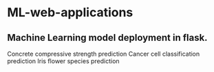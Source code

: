 # ML-web-applications

## Machine Learning model deployment in flask.
Concrete compressive strength prediction
Cancer cell classification prediction
Iris flower species prediction
